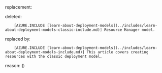 replacement:

deleted:

		[AZURE.INCLUDE [learn-about-deployment-models](../includes/learn-about-deployment-models-classic-include.md)] Resource Manager model.

replaced by:

		[AZURE.INCLUDE [learn-about-deployment-models](../includes/learn-about-deployment-models-include.md)] This article covers creating resources with the classic deployment model.

reason: ()

